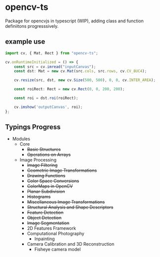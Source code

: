 # opencv-ts
Package for opencvjs in typescript (WIP), adding class and function definiitons progresssively.


## example use

```typescript
import cv, { Mat, Rect } from "opencv-ts";

cv.onRuntimeInitialized = () => {
    const src = cv.imread("inputCanvas");
    const dst: Mat = new cv.Mat(src.cols, src.rows, cv.CV_8UC4);

    cv.resize(src, dst, new cv.Size(500, 500), 0, 0, cv.INTER_AREA);

    const roiRect: Rect = new cv.Rect(0, 0, 200, 200);

    const roi = dst.roi(roiRect);

    cv.imshow('outputCanvas', roi);
};

```

## Typings Progress
* Modules
  * Core
    * ~~Basic Structures~~
    * ~~Operations on Arrays~~
  * Image Processing
    * ~~Image Filtering~~
    * ~~Geometric Image Transformations~~
    * ~~Drawing Functions~~
    * ~~Color Space Conversions~~
    * ~~ColorMaps in OpenCV~~
    * ~~Planar Subdivision~~
    * ~~Histograms~~
    * ~~Miscellaneous Image Transformations~~
    * ~~Structural Analysis and Shape Descriptors~~
    * ~~Feature Detection~~
    * ~~Object Detection~~
    * ~~Image Segmentation~~
    * 2D Features Framework
    * Computational Photography
      * Inpainting
    * Camera Calibration and 3D Reconstruction
      * Fisheye camera model
